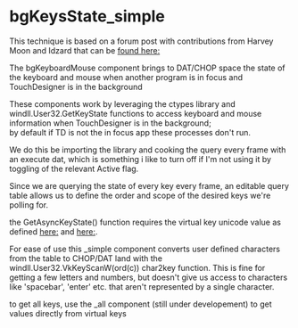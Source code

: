 # bgKeysState_simple

This technique is based on a forum post with contributions from Harvey Moon and Idzard 
that can be [found here:](https://forum.derivative.ca/t/chop-with-mouse-position-outside-touchdesigner-window/8857)

The bgKeyboardMouse component brings to DAT/CHOP space the state of the keyboard and mouse when another program
is in focus and TouchDesigner is in the background

These components work by leveraging the ctypes library and windll.User32.GetKeyState functions 
to access keyboard and mouse information when TouchDesigner is in the background;  
by default if TD is not the in focus app these processes don't run.

We do this be importing the library and cooking the query every frame with an execute dat, 
which is something i like to turn off if I'm not using it by toggling of the relevant Active flag.

Since we are querying the state of every key every frame, an editable query table 
allows us to define the order and scope of the desired keys we're polling for.

the GetAsyncKeyState() function requires the virtual key unicode value as defined [here:](http://www.kbdedit.com/manual/low_level_vk_list.html) and [here:](https://docs.microsoft.com/en-us/windows/win32/inputdev/virtual-key-codes). 

For ease of use this _simple component converts user defined characters from the table to CHOP/DAT land with the windll.User32.VkKeyScanW(ord(c)) char2key function.
This is fine for getting a few letters and numbers, but doesn't give us access to characters like 'spacebar', 'enter' etc. that aren't represented by a single character. 

to get all keys, use the _all component (still under developement) to get values directly from virtual keys



